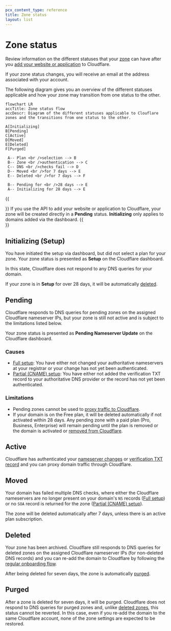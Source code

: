 ```yaml
---
pcx_content_type: reference
title: Zone status
layout: list
---
```


# Zone status

Review information on the different statuses that your [zone](/dns/concepts/#zone) can have after you [add your website or application](/fundamentals/setup/account-setup/add-site/) to Cloudflare.

If your zone status changes, you will receive an email at the address associated with your account.

The following diagram gives you an overview of the different statuses applicable and how your zone may transition from one status to the other.

```mermaid
flowchart LR
accTitle: Zone status flow
accDescr: Diagram of the different statuses applicable to Clouflare zones and the transitions from one status to the other.

A[Initializing]
B[Pending]
C[Active]
D[Moved]
E[Deleted]
F[Purged]

 A-- Plan <br />selection --> B
 B-- Zone <br />authentication --> C
 C-- DNS <br />checks fail --> D
 D-- Moved <br />for 7 days --> E
 E-- Deleted <br />for 7 days --> F

 B-- Pending for <br />28 days --> E
 A-- Initializing for 28 days --> E
```

{{<Aside type="note">}}
If you use the API to add your website or application to Cloudflare, your zone will be created directly in a **Pending** status. **Initializing** only applies to domains added via the dashboard.
{{</Aside>}}

## Initializing (Setup)

You have initiated the setup via dashboard, but did not select a plan for your zone. Your zone status is presented as **Setup** on the Cloudflare dashboard.

In this state, Cloudflare does not respond to any DNS queries for your domain.

If your zone is in **Setup** for over 28 days, it will be automatically [deleted](#deleted).

## Pending

Cloudflare responds to DNS queries for pending zones on the assigned Cloudflare nameserver IPs, but your zone is still not active and is subject to the limitations listed below.

Your zone status is presented as **Pending Nameserver Update** on the Cloudflare dashboard.

### Causes

- [Full setup](/dns/zone-setups/full-setup/): You have either not changed your authoritative nameservers at your registrar or your change has not yet been authenticated.
- [Partial (CNAME) setup](/dns/zone-setups/partial-setup/): You have either not added the verification TXT record to your authoritative DNS provider or the record has not yet been authenticated.

### Limitations

- Pending zones cannot be used to [proxy traffic to Cloudflare](/dns/manage-dns-records/reference/proxied-dns-records/#pending-domains).
- If your domain is on the Free plan, it will be deleted automatically if not activated within 28 days. Any pending zone with a paid plan (Pro, Business, Enterprise) will remain pending until the plan is removed or the domain is activated or [removed from Cloudflare](/fundamentals/setup/manage-domains/remove-domain/).

## Active

Cloudflare has authenticated your [nameserver changes](/dns/zone-setups/full-setup/setup/#update-your-nameservers) or [verification TXT record](/dns/zone-setups/partial-setup/setup/#verify-ownership-for-your-domain) and you can proxy domain traffic through Cloudflare.

## Moved

Your domain has failed multiple DNS checks, where either the Cloudflare nameservers are no longer present on your domain's `NS` records ([Full setup](/dns/zone-setups/full-setup/)) or no `SOA` record is returned for the zone ([Partial (CNAME) setup](/dns/zone-setups/partial-setup/)).

The zone will be deleted automatically after 7 days, unless there is an active plan subscription.

## Deleted

Your zone has been archived. Cloudflare still responds to DNS queries for deleted zones on the assigned Cloudflare nameserver IPs (for non-deleted DNS records) and you can re-add the domain to Cloudflare by following the [regular onboarding flow](/fundamentals/setup/account-setup/add-site/).

After being deleted for seven days, the zone is automatically [purged](#purged).

## Purged

After a zone is deleted for seven days, it will be purged. Cloudflare does not respond to DNS queries for purged zones and, unlike [deleted zones](#deleted), this status cannot be reverted. In this case, even if you re-add the domain to the same Cloudflare account, none of the zone settings are expected to be restored.